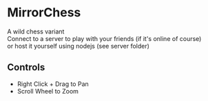 # MirrorChess
 A wild chess variant <br>
 Connect to a server to play with your friends (if it's online of course) <br>
 or host it yourself using nodejs (see server folder)

<h2>Controls</h2>
<ul>
    <li>Right Click + Drag to Pan</li>
    <li>Scroll Wheel to Zoom</li>
</ul>
